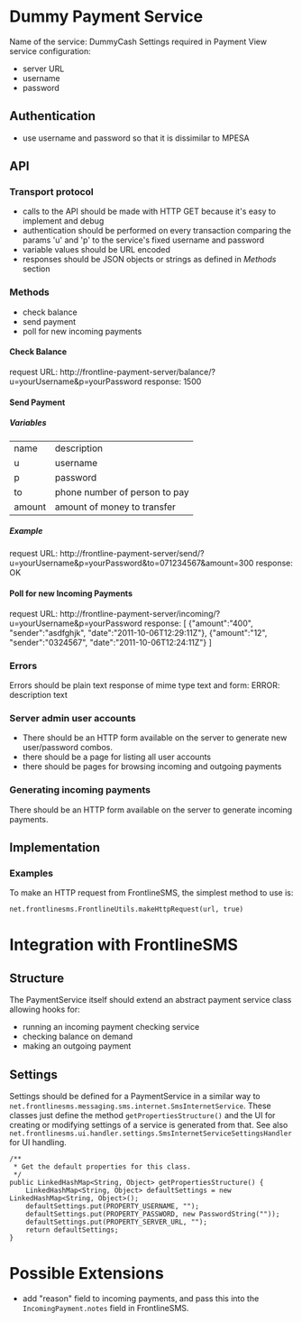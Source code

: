 # Dummy Payment Service
Name of the service: DummyCash
Settings required in Payment View service configuration:

* server URL
* username
* password

## Authentication
* use username and password so that it is dissimilar to MPESA

## API

### Transport protocol
* calls to the API should be made with HTTP GET because it's easy to implement and debug
* authentication should be performed on every transaction comparing the params 'u' and 'p' to the service's fixed username and password
* variable values should be URL encoded
* responses should be JSON objects or strings as defined in *Methods* section

### Methods
* check balance
* send payment
* poll for new incoming payments

#### Check Balance
request URL: http://frontline-payment-server/balance/?u=yourUsername&p=yourPassword
response: 1500

#### Send Payment
##### Variables

<table>
	<tr><td>name</td><td>description</td></tr>
	<tr><td>u</td><td>username</td></tr>
	<tr><td>p</td><td>password</td></tr>
	<tr><td>to</td><td>phone number of person to pay</td></tr>
	<tr><td>amount</td><td>amount of money to transfer</td></tr>
</table>

##### Example
request URL: http://frontline-payment-server/send/?u=yourUsername&p=yourPassword&to=071234567&amount=300
response: OK

#### Poll for new Incoming Payments
request URL: http://frontline-payment-server/incoming/?u=yourUsername&p=yourPassword
response:
	[
		{"amount":"400", "sender":"asdfghjk", "date":"2011-10-06T12:29:11Z"},
		{"amount":"12", "sender":"0324567", "date":"2011-10-06T12:24:11Z"}
	]

### Errors
Errors should be plain text response of mime type text and form:
ERROR: description text

### Server admin user accounts
* There should be an HTTP form available on the server to generate new user/password combos.
* there should be a page for listing all user accounts
* there should be pages for browsing incoming and outgoing payments

### Generating incoming payments
There should be an HTTP form available on the server to generate incoming payments.

## Implementation

### Examples
To make an HTTP request from FrontlineSMS, the simplest method to use is:

	net.frontlinesms.FrontlineUtils.makeHttpRequest(url, true)


# Integration with FrontlineSMS

## Structure

The PaymentService itself should extend an abstract payment service class allowing hooks for:

* running an incoming payment checking service
* checking balance on demand
* making an outgoing payment

## Settings

Settings should be defined for a PaymentService in a similar way to `net.frontlinesms.messaging.sms.internet.SmsInternetService`.  These classes just define the method `getPropertiesStructure()` and the UI for creating or modifying settings of a service is generated from that.  See also `net.frontlinesms.ui.handler.settings.SmsInternetServiceSettingsHandler` for UI handling.

	/** 
	 * Get the default properties for this class.
	 */
	public LinkedHashMap<String, Object> getPropertiesStructure() {
		LinkedHashMap<String, Object> defaultSettings = new LinkedHashMap<String, Object>();
		defaultSettings.put(PROPERTY_USERNAME, "");
		defaultSettings.put(PROPERTY_PASSWORD, new PasswordString(""));
		defaultSettings.put(PROPERTY_SERVER_URL, "");
		return defaultSettings;
	}

# Possible Extensions

* add "reason" field to incoming payments, and pass this into the `IncomingPayment.notes` field in FrontlineSMS.

